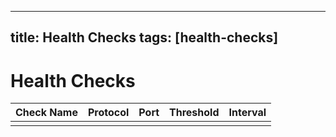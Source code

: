 

---
title: Health Checks
tags: [health-checks]
---

# Health Checks  

| Check Name | Protocol | Port | Threshold | Interval |
|------------|----------|------|-----------|----------|
|            |          |      |           |          |
